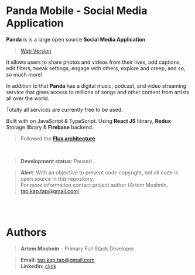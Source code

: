 # Panda Mobile - Social Media Application


**Panda** is is a large open source **Social Media Application**.
> [Web Version](https://github.com/Artem711/Panda-Web)

It allows users to share photos and videos from their lives, add captions, edit filters, tweak settings, engage with others, explore and creep, and so, so much more!

In addition to that **Panda** has a digital music, podcast, and video streaming service that gives access to millions of songs and other content from artists all over the world.

Totally all services are currently free to be used.

Built with on JavaScript & TypeScript. Using **React JS** library, **Redux** Storage library & **Firebase** backend.

> Followed the [**Flux architecture**](https://facebook.github.io/flux/)

</br>

> **Development status**: Paused...

> **Alert**: With an objective to prevent code copyright, not all code is open source in this repository. </br>
> For more information contact project author (Artem Moshnin, tap.kap.tap@gmail.com)
> <br/>



<br></br>

# Authors

> **Artem Moshnin** - Primary Full Stack Developer </br>

> **Email:** tap.kap.tap@gmail.com </br> **LinkedIn:** [click](https://www.linkedin.com/in/artem77/)

</br>
